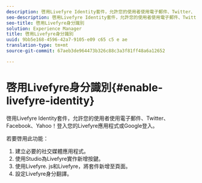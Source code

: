 ```yaml
---
description: 啓用Livefyre Identity套件，允許您的使用者使用電子郵件、Twitter、Facebook、Yahoo！登入您的Livefyre應用程式或Google登入。
seo-description: 啓用Livefyre Identity套件，允許您的使用者使用電子郵件、Twitter、Facebook、Yahoo！登入您的Livefyre應用程式或Google登入。
seo-title: 啓用Livefyre身分識別
solution: Experience Manager
title: 啓用Livefyre身分識別
uuid: 9bb5e168-4596-42a7-9105-e09 c65 c5 e ae
translation-type: tm+mt
source-git-commit: 67aeb3de964473b326c88c3a3f81ff48a6a12652

---
```



# 啓用Livefyre身分識別{#enable-livefyre-identity}

啓用Livefyre Identity套件，允許您的使用者使用電子郵件、Twitter、Facebook、Yahoo！登入您的Livefyre應用程式或Google登入。

若要啓用此功能：

1. 建立必要的社交媒體應用程式。
1. 使用Studio為Livefyre實作新增按鍵。
1. 使用Livefyre. js和Livefyre，將套件新增至頁面。
1. 設定Livefyre身分翻譯。
